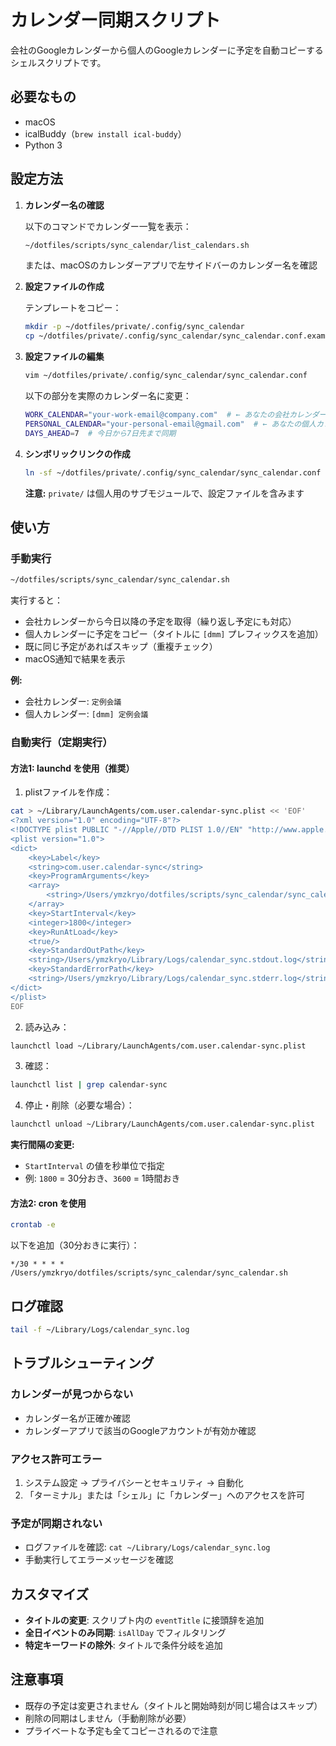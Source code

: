 # カレンダー同期スクリプト

会社のGoogleカレンダーから個人のGoogleカレンダーに予定を自動コピーするシェルスクリプトです。

## 必要なもの

- macOS
- icalBuddy（`brew install ical-buddy`）
- Python 3

## 設定方法

1. **カレンダー名の確認**

   以下のコマンドでカレンダー一覧を表示：
   ```bash
   ~/dotfiles/scripts/sync_calendar/list_calendars.sh
   ```

   または、macOSのカレンダーアプリで左サイドバーのカレンダー名を確認

2. **設定ファイルの作成**

   テンプレートをコピー：
   ```bash
   mkdir -p ~/dotfiles/private/.config/sync_calendar
   cp ~/dotfiles/private/.config/sync_calendar/sync_calendar.conf.example ~/dotfiles/private/.config/sync_calendar/sync_calendar.conf
   ```

3. **設定ファイルの編集**

   ```bash
   vim ~/dotfiles/private/.config/sync_calendar/sync_calendar.conf
   ```

   以下の部分を実際のカレンダー名に変更：
   ```bash
   WORK_CALENDAR="your-work-email@company.com"  # ← あなたの会社カレンダー名
   PERSONAL_CALENDAR="your-personal-email@gmail.com"  # ← あなたの個人カレンダー名
   DAYS_AHEAD=7  # 今日から7日先まで同期
   ```

4. **シンボリックリンクの作成**

   ```bash
   ln -sf ~/dotfiles/private/.config/sync_calendar/sync_calendar.conf ~/.config/sync_calendar.conf
   ```

   **注意:** `private/` は個人用のサブモジュールで、設定ファイルを含みます

## 使い方

### 手動実行
```bash
~/dotfiles/scripts/sync_calendar/sync_calendar.sh
```

実行すると：
- 会社カレンダーから今日以降の予定を取得（繰り返し予定にも対応）
- 個人カレンダーに予定をコピー（タイトルに `[dmm]` プレフィックスを追加）
- 既に同じ予定があればスキップ（重複チェック）
- macOS通知で結果を表示

**例:**
- 会社カレンダー: `定例会議`
- 個人カレンダー: `[dmm] 定例会議`

### 自動実行（定期実行）

#### 方法1: launchd を使用（推奨）

1. plistファイルを作成：
```bash
cat > ~/Library/LaunchAgents/com.user.calendar-sync.plist << 'EOF'
<?xml version="1.0" encoding="UTF-8"?>
<!DOCTYPE plist PUBLIC "-//Apple//DTD PLIST 1.0//EN" "http://www.apple.com/DTDs/PropertyList-1.0.dtd">
<plist version="1.0">
<dict>
    <key>Label</key>
    <string>com.user.calendar-sync</string>
    <key>ProgramArguments</key>
    <array>
        <string>/Users/ymzkryo/dotfiles/scripts/sync_calendar/sync_calendar.sh</string>
    </array>
    <key>StartInterval</key>
    <integer>1800</integer>
    <key>RunAtLoad</key>
    <true/>
    <key>StandardOutPath</key>
    <string>/Users/ymzkryo/Library/Logs/calendar_sync.stdout.log</string>
    <key>StandardErrorPath</key>
    <string>/Users/ymzkryo/Library/Logs/calendar_sync.stderr.log</string>
</dict>
</plist>
EOF
```

2. 読み込み：
```bash
launchctl load ~/Library/LaunchAgents/com.user.calendar-sync.plist
```

3. 確認：
```bash
launchctl list | grep calendar-sync
```

4. 停止・削除（必要な場合）：
```bash
launchctl unload ~/Library/LaunchAgents/com.user.calendar-sync.plist
```

**実行間隔の変更:**
- `StartInterval` の値を秒単位で指定
- 例: `1800` = 30分おき、`3600` = 1時間おき

#### 方法2: cron を使用

```bash
crontab -e
```

以下を追加（30分おきに実行）：
```
*/30 * * * * /Users/ymzkryo/dotfiles/scripts/sync_calendar/sync_calendar.sh
```

## ログ確認

```bash
tail -f ~/Library/Logs/calendar_sync.log
```

## トラブルシューティング

### カレンダーが見つからない
- カレンダー名が正確か確認
- カレンダーアプリで該当のGoogleアカウントが有効か確認

### アクセス許可エラー
1. システム設定 → プライバシーとセキュリティ → 自動化
2. 「ターミナル」または「シェル」に「カレンダー」へのアクセスを許可

### 予定が同期されない
- ログファイルを確認: `cat ~/Library/Logs/calendar_sync.log`
- 手動実行してエラーメッセージを確認

## カスタマイズ

- **タイトルの変更**: スクリプト内の `eventTitle` に接頭辞を追加
- **全日イベントのみ同期**: `isAllDay` でフィルタリング
- **特定キーワードの除外**: タイトルで条件分岐を追加

## 注意事項

- 既存の予定は変更されません（タイトルと開始時刻が同じ場合はスキップ）
- 削除の同期はしません（手動削除が必要）
- プライベートな予定も全てコピーされるので注意
